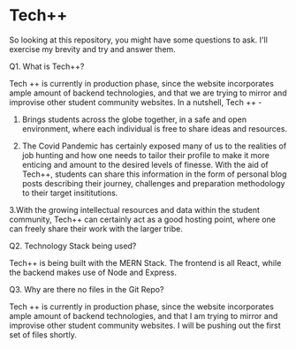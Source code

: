 # Tech++ 

So looking at this repository, you might have some questions to ask. I'll exercise my brevity and try and answer them.

Q1. What is Tech++?

Tech ++ is currently in production phase, since the website incorporates ample amount of backend technologies, and that we are trying to mirror and improvise other student community websites. In a nutshell, Tech ++ -

1. Brings students across the globe together, in a safe and open environment, where each individual is free to share ideas and resources. 

2. The Covid Pandemic has certainly exposed many of us to the realities of job hunting and how one needs to tailor their profile to make it more enticing and amount to the desired levels of finesse. With the aid of Tech++, students can share this information in the form of personal blog posts describing their journey, challenges and preparation methodology to their target insititutions.  

3.With the growing intellectual resources and data within the student community, Tech++ can certainly act as a good hosting point, where one can freely share their work with the larger tribe.


Q2. Technology Stack being used?

Tech++ is being built with the MERN Stack.
The frontend is all React, while the backend makes use of Node and Express.

Q3. Why are there no files in the Git Repo?

Tech ++ is currently in production phase, since the website incorporates ample amount of backend technologies, and that I am trying to mirror and improvise other student community websites. I will be pushing out the first set of files shortly.

